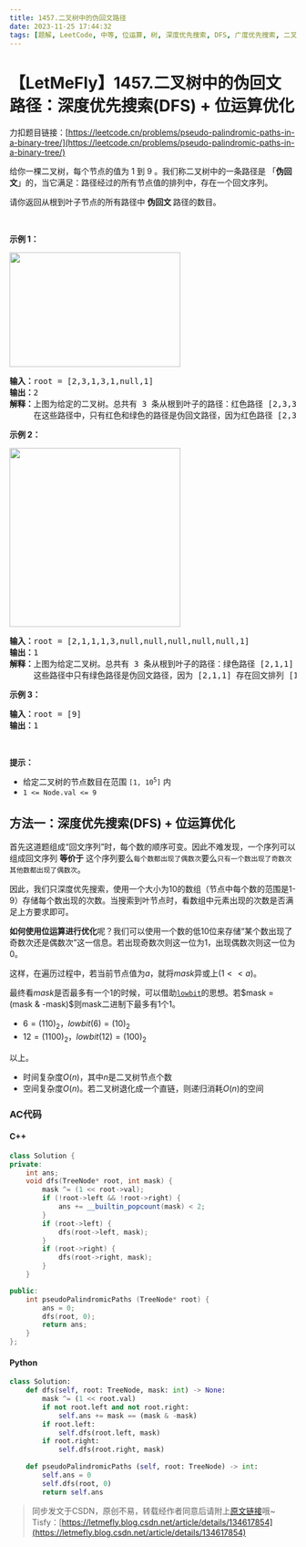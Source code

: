 ```yaml
---
title: 1457.二叉树中的伪回文路径
date: 2023-11-25 17:44:32
tags: [题解, LeetCode, 中等, 位运算, 树, 深度优先搜索, DFS, 广度优先搜索, 二叉树]
---
```


# 【LetMeFly】1457.二叉树中的伪回文路径：深度优先搜索(DFS) + 位运算优化

力扣题目链接：[https://leetcode.cn/problems/pseudo-palindromic-paths-in-a-binary-tree/](https://leetcode.cn/problems/pseudo-palindromic-paths-in-a-binary-tree/)

<p>给你一棵二叉树，每个节点的值为 1 到 9 。我们称二叉树中的一条路径是 「<strong>伪回文</strong>」的，当它满足：路径经过的所有节点值的排列中，存在一个回文序列。</p>

<p>请你返回从根到叶子节点的所有路径中&nbsp;<strong>伪回文&nbsp;</strong>路径的数目。</p>

<p>&nbsp;</p>

<p><strong>示例 1：</strong></p>

<p><img alt="" src="https://assets.leetcode-cn.com/aliyun-lc-upload/uploads/2020/05/23/palindromic_paths_1.png" style="height: 201px; width: 300px;" /></p>

<pre>
<strong>输入：</strong>root = [2,3,1,3,1,null,1]
<strong>输出：</strong>2 
<strong>解释：</strong>上图为给定的二叉树。总共有 3 条从根到叶子的路径：红色路径 [2,3,3] ，绿色路径 [2,1,1] 和路径 [2,3,1] 。
     在这些路径中，只有红色和绿色的路径是伪回文路径，因为红色路径 [2,3,3] 存在回文排列 [3,2,3] ，绿色路径 [2,1,1] 存在回文排列 [1,2,1] 。
</pre>

<p><strong>示例 2：</strong></p>

<p><strong><img alt="" src="https://assets.leetcode-cn.com/aliyun-lc-upload/uploads/2020/05/23/palindromic_paths_2.png" style="height: 314px; width: 300px;" /></strong></p>

<pre>
<strong>输入：</strong>root = [2,1,1,1,3,null,null,null,null,null,1]
<strong>输出：</strong>1 
<strong>解释：</strong>上图为给定二叉树。总共有 3 条从根到叶子的路径：绿色路径 [2,1,1] ，路径 [2,1,3,1] 和路径 [2,1] 。
     这些路径中只有绿色路径是伪回文路径，因为 [2,1,1] 存在回文排列 [1,2,1] 。
</pre>

<p><strong>示例 3：</strong></p>

<pre>
<strong>输入：</strong>root = [9]
<strong>输出：</strong>1
</pre>

<p>&nbsp;</p>

<p><strong>提示：</strong></p>

<ul>
	<li>给定二叉树的节点数目在范围&nbsp;<code>[1, 10<sup>5</sup>]</code> 内</li>
	<li><code>1 &lt;= Node.val &lt;= 9</code></li>
</ul>


    
## 方法一：深度优先搜索(DFS) + 位运算优化

首先这道题组成“回文序列”时，每个数的顺序可变。因此不难发现，一个序列可以组成回文序列 **等价于** 这个序列要么```每个数都出现了偶数次```要么```只有一个数出现了奇数次其他数都出现了偶数次```。

因此，我们只深度优先搜索，使用一个大小为$10$的数组（节点中每个数的范围是1-9）存储每个数出现的次数。当搜索到叶节点时，看数组中元素出现的次数是否满足上方要求即可。

**如何使用位运算进行优化**呢？我们可以使用一个数的低$10$位来存储“某个数出现了奇数次还是偶数次”这一信息。若出现奇数次则这一位为1，出现偶数次则这一位为0。

这样，在遍历过程中，若当前节点值为$a$，就将$mask$异或上$(1<<a)$。

最终看$mask$是否最多有一个$1$的时候，可以借助[```lowbit```](https://web.letmefly.eu.org/Notes/ACM/Template/lowbit.html)的思想。若$mask = (mask & -mask)$则mask二进制下最多有1个1。

+ $6=(110)_2$，$lowbit(6)=(10)_2$
+ $12=(1100)_2$，$lowbit(12)=(100)_2$

以上。

+ 时间复杂度$O(n)$，其中$n$是二叉树节点个数
+ 空间复杂度$O(n)$。若二叉树退化成一个直链，则递归消耗$O(n)$的空间

### AC代码

#### C++

```cpp
class Solution {
private:
    int ans;
    void dfs(TreeNode* root, int mask) {
        mask ^= (1 << root->val);
        if (!root->left && !root->right) {
            ans += __builtin_popcount(mask) < 2;
        }
        if (root->left) {
            dfs(root->left, mask);
        }
        if (root->right) {
            dfs(root->right, mask);
        }
    }

public:
    int pseudoPalindromicPaths (TreeNode* root) {
        ans = 0;
        dfs(root, 0);
        return ans;
    }
};
```

#### Python

```python
class Solution:
    def dfs(self, root: TreeNode, mask: int) -> None:
        mask ^= (1 << root.val)
        if not root.left and not root.right:
            self.ans += mask == (mask & -mask)
        if root.left:
            self.dfs(root.left, mask)
        if root.right:
            self.dfs(root.right, mask)
    
    def pseudoPalindromicPaths (self, root: TreeNode) -> int:
        self.ans = 0
        self.dfs(root, 0)
        return self.ans
```

> 同步发文于CSDN，原创不易，转载经作者同意后请附上[原文链接](https://blog.tisfy.eu.org/2023/11/25/LeetCode%201457.%E4%BA%8C%E5%8F%89%E6%A0%91%E4%B8%AD%E7%9A%84%E4%BC%AA%E5%9B%9E%E6%96%87%E8%B7%AF%E5%BE%84/)哦~
> Tisfy：[https://letmefly.blog.csdn.net/article/details/134617854](https://letmefly.blog.csdn.net/article/details/134617854)
